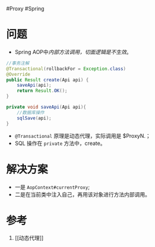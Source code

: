 #Proxy #Spring 

# 问题
- Spring AOP中*内部方法调用，切面逻辑是不生效*。

```java
//事务注解
@Transactional(rollbackFor = Exception.class)
@Override  
public Result create(Api api) {  
    saveApi(api);    
    return Result.OK();  
}

private void saveApi(Api api){
    //数据库操作
	sqlSave(api);
}
```

- `@Transactional` 原理是动态代理，实际调用是 $ProxyN.； 
- SQL 操作在 `private` 方法中，create。

# 解决方案
 - 一是 `AopContext#currentProxy`;
 - 二是在当前类中注入自己，再用该对象进行方法内部调用。


# 参考
1. [[动态代理]]